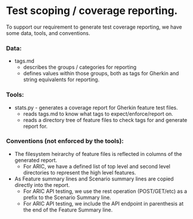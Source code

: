 # Test scoping / coverage reporting.

To support our requirement to generate test coverage reporting,
we have some data, tools, and conventions.


### Data:
* tags.md
  * describes the groups / categories for reporting
  * defines values within those groups, both as tags for Gherkin and string equivalents for reporting.

### Tools:
* stats.py - generates a coverage report for Gherkin feature test files.
  * reads tags.md to know what tags to expect/enforce/report on.
  * reads a directory tree of feature files to check tags for and generate report for.

### Conventions (not enforced by the tools):
* The filesystem heirarchy of feature files is reflected in columns of the generated report.
  * For ARIC, we have a defined list of top level and second level directories to represent the high level features.
* As Feature summary lines and Scenario summary lines are copied directly into the report.
  * For ARIC API testing, we use the rest operation (POST/GET/etc) as a prefix to the Scenario Summary line.
  * For ARIC API testing, we include the API endpoint in parenthesis at the end of the Feature Summary line.
